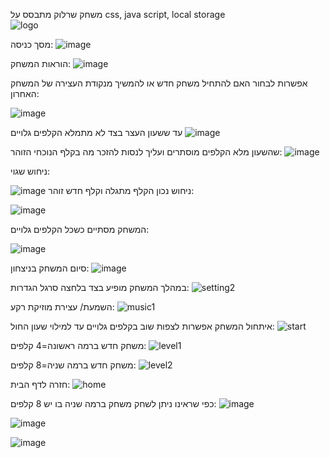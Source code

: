 משחק שרלוק מתבסס על css, java script, local storage                                                                            
![logo](https://github.com/elishevaStar/SherlockGame/assets/144705468/cde9cad4-ce15-4056-a269-9564037d8728)

מסך כניסה:
![image](https://github.com/elishevaStar/SherlockGame/assets/144705468/7e2667ff-9bae-46cd-ab2d-a7e400498ff0)

הוראות המשחק:
![image](https://github.com/elishevaStar/SherlockGame/assets/144705468/933dec20-00b1-40fb-afcf-f17887f7f769)

אפשרות לבחור האם להתחיל משחק חדש או להמשיך מנקודת העצירה של המשחק האחרון:

![image](https://github.com/elishevaStar/SherlockGame/assets/144705468/d7c6c9ff-c585-4add-8155-fe5ace14b6c0)


עד ששעון העצר בצד לא מתמלא הקלפים גלויים
![image](https://github.com/elishevaStar/SherlockGame/assets/144705468/e4984056-ba4e-4a3a-906c-a805a3003146)

שהשעון מלא הקלפים מוסתרים ועליך לנסות להזכר מה בקלף הנוכחי הזוהר:
![image](https://github.com/elishevaStar/SherlockGame/assets/144705468/556927d2-51d4-437c-aefe-fb4c286694d7)

ניחוש שגוי:

![image](https://github.com/elishevaStar/SherlockGame/assets/144705468/01c7c17e-54b5-46d5-bc8f-7dacce8745be)
ניחוש נכון הקלף מתגלה וקלף חדש זוהר:

![image](https://github.com/elishevaStar/SherlockGame/assets/144705468/12fb3040-c2c0-4f0a-801d-295426451646)

המשחק מסתיים כשכל הקלפים גלויים:

![image](https://github.com/elishevaStar/SherlockGame/assets/144705468/5982f149-d92e-44f2-b75d-12ebc5b58e06)

סיום המשחק בניצחון:
![image](https://github.com/elishevaStar/SherlockGame/assets/144705468/a9a94418-a924-422c-813b-0f0f73b8cbb6)

במהלך המשחק מופיע בצד בלחצה סרגל הגדרות: ![setting2](https://github.com/elishevaStar/SherlockGame/assets/144705468/3717a56c-64d4-4930-8afe-34b068b19188)

השמעת/ עצירת מוזיקת רקע:  ![music1](https://github.com/elishevaStar/SherlockGame/assets/144705468/1927842a-ce62-4ca6-be6a-311cc1821479)

איתחול המשחק אפשרות לצפות שוב בקלפים גלויים עד למילוי שעון החול: ![start](https://github.com/elishevaStar/SherlockGame/assets/144705468/9f3e45a4-ea60-4e14-9a4c-3e4642d2f077)

משחק חדש ברמה ראשונה=4 קלפים: ![level1](https://github.com/elishevaStar/SherlockGame/assets/144705468/cb91605e-dbaf-4e89-bd52-0c544b0b62c4)

משחק חדש ברמה שניה=8 קלפים: ![level2](https://github.com/elishevaStar/SherlockGame/assets/144705468/baa7b652-f34f-4931-9be6-e26788700890)

חזרה לדף הבית: ![home](https://github.com/elishevaStar/SherlockGame/assets/144705468/1cf2360b-45ca-40ad-ae67-a30d38c2951e)

כפי שראינו ניתן לשחק משחק ברמה שניה בו יש 8 קלפים:
![image](https://github.com/elishevaStar/SherlockGame/assets/144705468/43bdf973-79cc-47f2-ab3f-1772a74fae5b)

![image](https://github.com/elishevaStar/SherlockGame/assets/144705468/5858cc1e-eb49-405d-b8c5-cc4effc098a0)

![image](https://github.com/elishevaStar/SherlockGame/assets/144705468/138c79da-cfd3-44f8-a34c-9a425991626c)

























